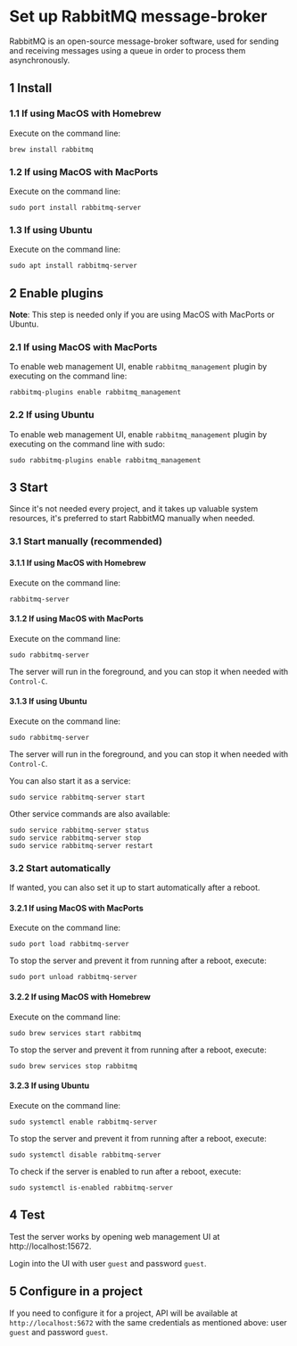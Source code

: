 # Set up RabbitMQ message-broker

RabbitMQ is an open-source message-broker software, used for sending and
receiving messages using a queue in order to process them asynchronously.

## 1 Install

### 1.1 If using MacOS with Homebrew

Execute on the command line:

```console
brew install rabbitmq
```

### 1.2 If using MacOS with MacPorts

Execute on the command line:

```console
sudo port install rabbitmq-server
```

### 1.3 If using Ubuntu

Execute on the command line:

```console
sudo apt install rabbitmq-server
```

## 2 Enable plugins

**Note**: This step is needed only if you are using MacOS with MacPorts or Ubuntu.

### 2.1 If using MacOS with MacPorts

To enable web management UI, enable `rabbitmq_management` plugin by executing on
the command line:

```console
rabbitmq-plugins enable rabbitmq_management
```

### 2.2 If using Ubuntu

To enable web management UI, enable `rabbitmq_management` plugin by executing on
the command line with sudo:

```console
sudo rabbitmq-plugins enable rabbitmq_management
```

## 3 Start

Since it's not needed every project, and it takes up valuable system resources,
it's preferred to start RabbitMQ manually when needed.

### 3.1 Start manually (recommended)

#### 3.1.1 If using MacOS with Homebrew

Execute on the command line:

```console
rabbitmq-server
```

#### 3.1.2 If using MacOS with MacPorts

Execute on the command line:

```console
sudo rabbitmq-server
```

The server will run in the foreground, and you can stop it when needed with
`Control-C`.

#### 3.1.3 If using Ubuntu

Execute on the command line:

```console
sudo rabbitmq-server
```

The server will run in the foreground, and you can stop it when needed with
`Control-C`.

You can also start it as a service:

```console
sudo service rabbitmq-server start
```

Other service commands are also available:

```console
sudo service rabbitmq-server status
sudo service rabbitmq-server stop
sudo service rabbitmq-server restart
```

### 3.2 Start automatically

If wanted, you can also set it up to start automatically after a reboot.

#### 3.2.1 If using MacOS with MacPorts

Execute on the command line:

```console
sudo port load rabbitmq-server
```

To stop the server and prevent it from running after a reboot, execute:

```console
sudo port unload rabbitmq-server
```

#### 3.2.2 If using MacOS with Homebrew

Execute on the command line:

```console
sudo brew services start rabbitmq
```

To stop the server and prevent it from running after a reboot, execute:

```console
sudo brew services stop rabbitmq
```

#### 3.2.3 If using Ubuntu

Execute on the command line:

```console
sudo systemctl enable rabbitmq-server
```

To stop the server and prevent it from running after a reboot, execute:

```console
sudo systemctl disable rabbitmq-server
```

To check if the server is enabled to run after a reboot, execute:

```console
sudo systemctl is-enabled rabbitmq-server
```

## 4 Test

Test the server works by opening web management UI at http://localhost:15672.

Login into the UI with user `guest` and password `guest`.

## 5 Configure in a project

If you need to configure it for a project, API will be available at
`http://localhost:5672` with the same credentials as mentioned above: user
`guest` and password `guest`.
